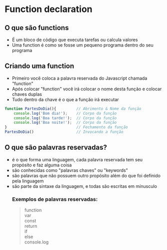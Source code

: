 # Function declaration

 
## O que são functions
- É um bloco de código que executa tarefas ou calcula valores
- Uma function é como se fosse um pequeno programa dentro do seu programa
 
## Criando uma function
- Primeiro você coloca a palavra reservada do Javascript  chamada "function"
- Após colocar "function" você irá colocar o nome desta função e colocar chaves duplas
- Tudo dentro da chave é o que a função irá executar
```js
function PartesDoDia(){         // Abrimento & Nome da função
    console.log('Bom dia!');    // Corpo da função 
    console.log('Boa tarde!');  // Corpo da função
    console.log('Boa noite!');  // Corpo da função
}                               // Fechamento da função
PartesDoDia()                   // Invocando a função 
```

## O que são palavras reservadas?
<ul type=square>
<li>é o que forma uma linguagem, cada palavra reservada tem seu propósito e faz alguma coisa</li>
<li>são conhecidas como "palavras chaves" ou "keywords" </li>
<li>são palavras que não possuem outro propósito além do que foi definido pela linguagem</li>
<li>são parte da sintaxe da linguagem, e todas são escritas em mínusculo </li>

### Exemplos de palavras reservadas: 
> function      </br>
> var           </br>
> const         </br>
> return        </br>
> if            </br>
> else          </br>
> console.log </br>



